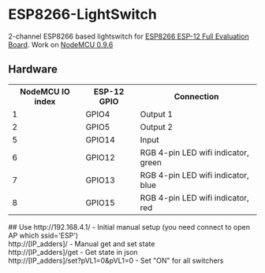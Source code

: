 # ESP8266-LightSwitch
2-channel ESP8266 based lightswitch for <a href="http://tronixlabs.com/wireless/esp8266/esp8266-esp-12-full-evaluation-board/">ESP8266 ESP-12 Full Evaluation Board</a>.
Work on <a href="https://github.com/nodemcu/nodemcu-firmware/releases/tag/0.9.6-dev_20150406">NodeMCU 0.9.6</a>

## Hardware
<table>
    <tr>
      <th>NodeMCU IO index</th>
      <th>ESP-12 GPIO</th>
      <th>Connection</th>
    </tr>
    <tr>
        <td>1</td>
        <td>GPIO4</td>
        <td>Output 1</td>
    </tr>
    <tr>
        <td>2</td>
        <td>GPIO5</td>
        <td>Output 2</td>
    </tr>
    <tr>
        <td>5</td>
        <td>GPIO14</td>
        <td>Input</td>
    </tr>
    <tr>
        <td>6</td>
        <td>GPIO12</td>
        <td>RGB 4-pin LED wifi indicator, green</td>
    </tr>
    <tr>
        <td>7</td>
        <td>GPIO13</td>
        <td>RGB 4-pin LED wifi indicator, blue</td>
    </tr>
    <tr>
        <td>8</td>
        <td>GPIO15</td>
        <td>RGB 4-pin LED wifi indicator, red</td>
    </tr>
</table>
## Use
http://192.168.4.1/ - Initial manual setup (you need connect to open AP which ssid='ESP')<br/>
http://[IP_adders]/ - Manual get and set state<br/>
http://[IP_adders]/get - Get state in json<br/>
http://[IP_adders]/set?pVL1=0&pVL1=0 - Set "ON" for all switchers<br/>
